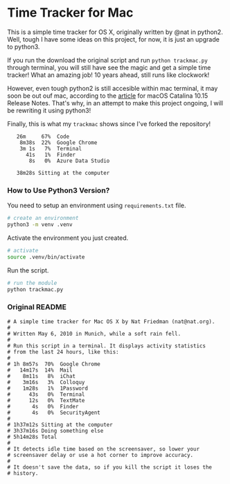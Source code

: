 # Time Tracker for Mac

This is a simple time tracker for OS X, originally written by @nat in python2. Well, tough I have some ideas on this project, for now, it is just an upgrade to python3.

If you run the download the original script and run `python trackmac.py` through terminal, you will still have see the magic and get a simple time tracker! What an amazing job! 10 years ahead, still runs like clockwork!

However, even tough python2 is still accesible within mac terminal, it may soon be out ouf mac, according to the [article](https://developer.apple.com/documentation/macos_release_notes/macos_catalina_10_15_release_notes) for macOS Catalina 10.15 Release Notes. That's why, in an attempt to make this project ongoing, I will be rewriting it using python3!

Finally, this is what my `trackmac` shows since I've forked the repository!

```
   26m     67%  Code
    8m38s  22%  Google Chrome
    3m 1s   7%  Terminal
      41s   1%  Finder
       8s   0%  Azure Data Studio

   38m28s Sitting at the computer
```

### How to Use Python3 Version?

You need to setup an environment using `requirements.txt` file.

```sh
# create an environment
python3 -m venv .venv
```

Activate the environment you just created.

```sh
# activate
source .venv/bin/activate
```

Run the script.

```sh
# run the module
python trackmac.py
```

### Original README

```
# A simple time tracker for Mac OS X by Nat Friedman (nat@nat.org).
#
# Written May 6, 2010 in Munich, while a soft rain fell.
#
# Run this script in a terminal. It displays activity statistics 
# from the last 24 hours, like this:
#
# 1h 8m57s  70%  Google Chrome
#   14m17s  14%  Mail
#    8m11s   8%  iChat
#    3m16s   3%  Colloquy
#    1m28s   1%  1Password
#      43s   0%  Terminal
#      12s   0%  TextMate
#       4s   0%  Finder
#       4s   0%  SecurityAgent
#
# 1h37m12s Sitting at the computer
# 3h37m16s Doing something else
# 5h14m28s Total
#
# It detects idle time based on the screensaver, so lower your 
# screensaver delay or use a hot corner to improve accuracy.
#
# It doesn't save the data, so if you kill the script it loses the
# history.
```
